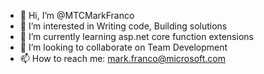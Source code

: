 - 👋 Hi, I’m @MTCMarkFranco
- 👀 I’m interested in Writing code, Building solutions
- 🌱 I’m currently learning asp.net core function extensions
- 💞️ I’m looking to collaborate on Team Development
- 📫 How to reach me: mark.franco@microsoft.com

<!---
MTCMarkFranco/MTCMarkFranco is a ✨ special ✨ repository because its `README.md` (this file) appears on your GitHub profile.
You can click the Preview link to take a look at your changes.
--->
